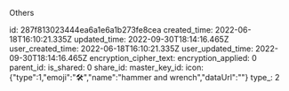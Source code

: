 Others

id: 287f813023444ea6a1e6a1b273fe8cea
created_time: 2022-06-18T16:10:21.335Z
updated_time: 2022-09-30T18:14:16.465Z
user_created_time: 2022-06-18T16:10:21.335Z
user_updated_time: 2022-09-30T18:14:16.465Z
encryption_cipher_text: 
encryption_applied: 0
parent_id: 
is_shared: 0
share_id: 
master_key_id: 
icon: {"type":1,"emoji":"🛠️","name":"hammer and wrench","dataUrl":""}
type_: 2